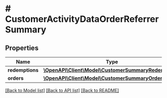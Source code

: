 # # CustomerActivityDataOrderReferrerSummary

## Properties

Name | Type | Description | Notes
------------ | ------------- | ------------- | -------------
**redemptions** | [**\OpenAPI\Client\Model\CustomerSummaryRedemptions**](CustomerSummaryRedemptions.md) |  |
**orders** | [**\OpenAPI\Client\Model\CustomerSummaryOrders**](CustomerSummaryOrders.md) |  |

[[Back to Model list]](../../README.md#models) [[Back to API list]](../../README.md#endpoints) [[Back to README]](../../README.md)
